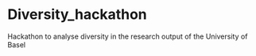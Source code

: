 # Diversity_hackathon
Hackathon to analyse diversity in the research output of the University of Basel
